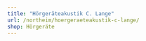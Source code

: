 ```yaml
---
title: "Hörgeräteakustik C. Lange"
url: /northeim/hoergeraeteakustik-c-lange/
shop: Hörgeräte
---
```

